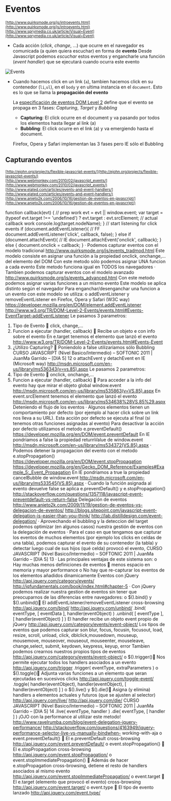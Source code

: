 # Eventos
<sub>[http://www.quirksmode.org/js/introevents.html](http://www.quirksmode.org/js/introevents.html)</sub>  
<sub>[http://www.sprymedia.co.uk/article/Visual+Event](http://www.sprymedia.co.uk/article/Visual+Event)</sub>  

- Cada acción (_click_, _change_, …) que ocurre en el navegador es comunicada (a quien quiera escuchar) en forma de **evento**
    Desde Javascript podemos _escuchar_ estos eventos y engancharle una función (_event handler_) que se ejecutará cuando ocurra este evento

![Events](https://raw.github.com/juanmaguitar/training-frontend-docs/master/eventos/img/events.png)

- Cuando hacemos click en un link (`a`), tambien hacemos click en su contenedor (`li`,`ul`), en el `body` y en ultima instancia en el `document`. Esto es lo que se llama la **propagación del evento**

    La [especificación de eventos DOM Level 2](http://www.w3.org/TR/DOM-Level-2-Events/events.html) define que el evento se propaga en 3 fases: _Capturing_, _Target_ y _Bubbling_

    - **Capturing**: El click ocurre en el document y va pasando por todos los elementos
    hasta llegar al link (a)
    - **Bubbling**: El click ocurre en el link (a) y va emergiendo hasta el document.

    Firefox, Opera y Safari implementan las 3 fases pero IE sólo el Bubbling


## Capturando eventos

<sub>[http://ejohn.org/projects/flexible-javascript-events/](http://ejohn.org/projects/flexible-javascript-events/)</sub>  
<sub>[http://www.webmonkey.com/2010/02/javascript_events/](http://www.webmonkey.com/2010/02/javascript_events/)</sub>  
<sub>[http://www.elated.com/articles/events-and-event-handlers/](http://www.elated.com/articles/events-and-event-handlers/)</sub>  
<sub>[http://www.anieto2k.com/2006/10/16/gestion-de-eventos-en-javascript/](http://www.anieto2k.com/2006/10/16/gestion-de-eventos-en-javascript/)</sub>  


function callback(evt) {
// prep work
evt = evt || window.event;
var target = (typeof evt.target !== 'undefined') ? evt.target :
evt.srcElement;
// actual callback work
console.log(target.nodeName);
}
// start listening for click events
if (document.addEventListener){ // FF
document.addEventListener('click', callback, false);
} else if (document.attachEvent){ // IE
document.attachEvent('onclick', callback);
} else {
document.onclick = callback;
}
· Podemos capturar eventos con el modelo tradicional
http://www.quirksmode.org/js/events_tradmod.html
Este modelo consiste en asignar una función a la propiedad onclick, onchange,… del
elemento del DOM
Con este metodo sólo podemos asignar UNA funcion a cada evento
Este metodo funciona igual en TODOS los navegadores
· Tambien podemos capturar eventos con el modelo avanzado
http://www.quirksmode.org/js/events_advanced.html
Con este metodo podemos asignar varias funciones a un mismo evento
Este modelo se aplica distinto según el navegador
Para enganchar/desenganchar una funcion a un evento con este modelo se utiliza:
o addEventListener y removeEventListener en Firefox, Opera y Safari (W3C
way)
https://developer.mozilla.org/en/DOM/element.addEventListener
http://www.w3.org/TR/DOM-Level-2-Events/events.html#Events-EventTarget-addEventListener
Le pasamos 3 parametros:
1. Tipo de Evento  click, change,…
2. Funcion a ejecutar (handler, callback)  Recibe un objeto e con info sobre
el evento
En e.target tenemos el elemento que lanzó el evento
http://www.w3.org/TR/DOM-Level-2-Events/events.html#Events-Event
3. ¿Utilizo Capturing?  Poniendolo a false utilizariamos sólo Bubbling
CURSO JAVASCRIPT (Nivel Basico/Intermedio) – SOFTONIC 2011 | JuanMa Garrido – [DIA 5]
12
o attachEvent y detachEvent en IE (Microsoft way)
http://msdn.microsoft.com/en-us/library/ms536343(v=vs.85).aspx
Le pasamos 2 parametros:
1. Tipo de Evento  onclick, onchange,…
2. Funcion a ejecutar (handler, callback)  Para acceder a la info del evento
hay que mirar el objeto global window.event
http://msdn.microsoft.com/en-us/library/ms535863(v=VS.85).aspx
En event.srcElement tenemos el elemento que lanzó el evento
http://msdn.microsoft.com/en-us/library/ms534638%28VS.85%29.aspx
Deteniendo el flujo de los eventos
· Algunos elementos tienen un comportamiento por defecto (por ejemplo al hacer click
sobre un link nos lleva a su URL).
Esta acción por defecto se ejecuta al final (si tenemos otras funciones asignadas al evento)
Para desactivar la acción por defecto utilizamos el metodo e.preventDefault()
https://developer.mozilla.org/en/DOM/event.preventDefault
En IE pondriamos a false la propiedad returnValue de window.event
http://msdn.microsoft.com/en-us/library/ms534372(VS.85).aspx
· Podemos detener la propagacion del evento con el metodo e.stopPropagation()
https://developer.mozilla.org/en/DOM/event.stopPropagation
https://developer.mozilla.org/en/Gecko_DOM_Reference/Examples#Example_5:_Event_Propagation
En IE pondriamos a true la propiedad cancelBubble de window.event
http://msdn.microsoft.com/en-us/library/ms533545(VS.85).aspx
· Cuando la función asignada al evento devuelve false se aplica e.preventDefault() y
e.stopPropagation()
http://stackoverflow.com/questions/1357118/javascript-event-preventdefault-vs-return-false
Delegación de eventos
http://www.anieto2k.com/2009/11/19/gestion-de-eventos-vs-delegacion-de-eventos/
http://blogs.sitepoint.com/javascript-event-delegation-is-easier-than-you-think/
http://lab.distilldesign.com/event-delegation/
· Aprovechando el bubbling y la deteccion del target podemos optimizar (en algunos casos)
nuestra gestión de eventos con la delegación de eventos
· Para el caso en que tengamos que capturar los eventos de muchos elementos (por ejemplo
los clicks en celdas de una tabla), podemos capturar el evento de su contenedor (la tabla)
y detectar luego cual de sus hijos (qué celda) provocó el evento,
CURSO JAVASCRIPT (Nivel Basico/Intermedio) – SOFTONIC 2011 | JuanMa Garrido – [DIA 5]
13
· Las principales ventajas de este sistema son:
o Hay muchas menos definiciones de eventos  menos espacio en memoria y mayor
performance
o No hay que re-capturar los eventos de los elementos añadidos dinamicamente
Eventos con jQuery
http://api.jquery.com/category/events/
http://jqfundamentals.com/book/index.html#chapter-5
· Con jQuery podemos realizar nuestra gestion de eventos sin tener que preocuparnos de
las diferencias entre navegadores:
o $().bind() y $().unbind() El addEventListener/removeEventListener
cross-browsing
http://api.jquery.com/bind/
http://api.jquery.com/unbind/
.bind( eventType, [ eventData ], handler(eventObject) )
.unbind( [ eventType ], [ handler(eventObject) ] )
El handler recibe un objeto event propio de jQuery
http://api.jquery.com/category/events/event-object/
Los tipos de eventos que podemos capturar son blur, focus, focusin,
focusout, load, resize, scroll, unload, click, dblclick,mousedown,
mouseup, mousemove, mouseover, mouseout, mouseenter, mouseleave,
change,select, submit, keydown, keypress, keyup, error
Tambien podemos crearnos nuestros propios tipos de eventos
http://api.jquery.com/category/events/event-object/
o $().trigger() Nos permite ejecutar todos los handlers asociados a un evento
http://api.jquery.com/trigger
.trigger( eventType, extraParameters )
o $().toggle() Adjunta varias funciones a un elemento que seran ejecutadas en
sucesivos clicks
http://api.jquery.com/toggle-event/
.toggle( handler(eventObject), handler(eventObject), [ handler(eventObject) ]
)
o $().live() y $().die() Asigna (y elimina) handlers a elementos actuales y
futuros (que se ajusten al selector)
http://api.jquery.com/live/
http://api.jquery.com/die/
CURSO JAVASCRIPT (Nivel Basico/Intermedio) – SOFTONIC 2011 | JuanMa Garrido – [DIA 5]
14
.live( eventType, handler )
.die( eventType, [ handler ] )
¡OJO con la performance al utilizar este metodo!
http://www.ravelrumba.com/blog/event-delegation-jquery-performance/
http://stackoverflow.com/questions/4163949/jquery-performance-selector-live-vs-manually-bindwhen-
working-with-aja
o event.preventDefault()  El e.preventDefault cross-browsing
http://api.jquery.com/event.preventDefault/
o event.stopPropagation()  El e.stopPropagation cross-browsing
http://api.jquery.com/event.stopPropagation/
o event.stopImmediatePropagation()  Además de hacer e.stopPropagation
cross-browsing, detiene el resto de handlers asociados al mismo evento
http://api.jquery.com/event.stopImmediatePropagation/
o event.target  El e.target (elemento que provocó el evento) cross-browsing
http://api.jquery.com/event.target/
o event.type  El tipo de evento lanzado
http://api.jquery.com/event.type/